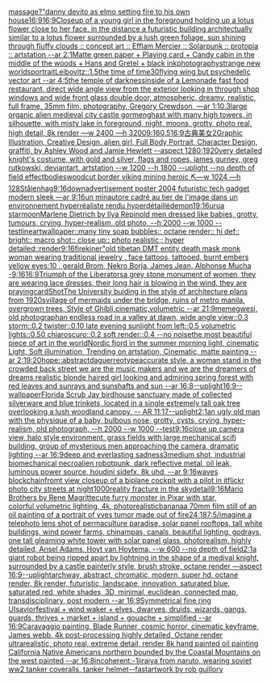 [massage?"](https://www.ebank.nz/aiartgenerator?category=massage%3F%22)[danny devito as elmo setting fire to his own house](https://www.ebank.nz/aiartgenerator?category=danny%2520devito%2520as%2520elmo%2520setting%2520fire%2520to%2520his%2520own%2520house)[16:9](https://www.ebank.nz/aiartgenerator?category=16%3A9)[16:9](https://www.ebank.nz/aiartgenerator?category=16%3A9)[Closeup of a young girl in the foreground holding up a lotus flower close to her face, in the distance a futuristic building architectually similar to a lotus flower surrounded by a lush green foliage, sun shining through fluffy clouds :: concept art :: Efflam Mercier :: Solarpunk :: protopia :: artstation --ar 2:1](https://www.ebank.nz/aiartgenerator?category=Closeup%2520of%2520a%2520young%2520girl%2520in%2520the%2520foreground%2520holding%2520up%2520a%2520lotus%2520flower%2520close%2520to%2520her%2520face%2C%2520in%2520the%2520distance%2520a%2520futuristic%2520building%2520architectually%2520similar%2520to%2520a%2520lotus%2520flower%2520surrounded%2520by%2520a%2520lush%2520green%2520foliage%2C%2520sun%2520shining%2520through%2520fluffy%2520clouds%2520%3A%3A%2520concept%2520art%2520%3A%3A%2520Efflam%2520Mercier%2520%3A%3A%2520Solarpunk%2520%3A%3A%2520protopia%2520%3A%3A%2520artstation%2520--ar%25202%3A1)[Matte green paper + Playing card + Candy cabin in the middle of the woods + Hans and Gretel + black ink](https://www.ebank.nz/aiartgenerator?category=Matte%2520green%2520paper%2520%2B%2520Playing%2520card%2520%2B%2520Candy%2520cabin%2520in%2520the%2520middle%2520of%2520the%2520woods%2520%2B%2520Hans%2520and%2520Gretel%2520%2B%2520black%2520ink)[photography](https://www.ebank.nz/aiartgenerator?category=photography)[strange new worlds](https://www.ebank.nz/aiartgenerator?category=strange%2520new%2520worlds)[portrait](https://www.ebank.nz/aiartgenerator?category=portrait)[Leibovitz::1.5](https://www.ebank.nz/aiartgenerator?category=Leibovitz%3A%3A1.5)[the time of time](https://www.ebank.nz/aiartgenerator?category=the%2520time%2520of%2520time)[30](https://www.ebank.nz/aiartgenerator?category=30)[flying wing but psychedelic vector art --ar 4:5](https://www.ebank.nz/aiartgenerator?category=flying%2520wing%2520but%2520psychedelic%2520vector%2520art%2520--ar%25204%3A5)[the temple of darkness](https://www.ebank.nz/aiartgenerator?category=the%2520temple%2520of%2520darkness)[inside of a Lemonade fast food restaurant, direct wide angle view from the exterior looking in through shop windows and wide front glass double door, atmospheric, dreamy, realistic, full frame, 35mm film, photography, Gregory Crewdson, —ar 1:1](https://www.ebank.nz/aiartgenerator?category=inside%2520of%2520a%2520Lemonade%2520fast%2520food%2520restaurant%2C%2520direct%2520wide%2520angle%2520view%2520from%2520the%2520exterior%2520looking%2520in%2520through%2520shop%2520windows%2520and%2520wide%2520front%2520glass%2520double%2520door%2C%2520atmospheric%2C%2520dreamy%2C%2520realistic%2C%2520full%2520frame%2C%252035mm%2520film%2C%2520photography%2C%2520Gregory%2520Crewdson%2C%2520%E2%80%94ar%25201%3A1)[0.3](https://www.ebank.nz/aiartgenerator?category=0.3)[large organic alien medieval city castle gormenghast with many high towers, in silhouette, with misty lake in foreground, night, moons, grotty, photo real, high detail, 8k render —w 2400 —h 3200](https://www.ebank.nz/aiartgenerator?category=large%2520organic%2520alien%2520medieval%2520city%2520castle%2520gormenghast%2520with%2520many%2520high%2520towers%2C%2520in%2520silhouette%2C%2520with%2520misty%2520lake%2520in%2520foreground%2C%2520night%2C%2520moons%2C%2520grotty%2C%2520photo%2520real%2C%2520high%2520detail%2C%25208k%2520render%2520%E2%80%94w%25202400%2520%E2%80%94h%25203200)[9:16](https://www.ebank.nz/aiartgenerator?category=9%3A16)[0.5](https://www.ebank.nz/aiartgenerator?category=0.5)[16:9](https://www.ebank.nz/aiartgenerator?category=16%3A9)[古典美女](https://www.ebank.nz/aiartgenerator?category=%E5%8F%A4%E5%85%B8%E7%BE%8E%E5%A5%B3)[2](https://www.ebank.nz/aiartgenerator?category=2)[Graphic Illustration, Creative Design, alien girl, Full Body Portrait, Character Design, graffiti, by Ashley Wood and Jamie Hewlett --aspect 1280:1920](https://www.ebank.nz/aiartgenerator?category=Graphic%2520Illustration%2C%2520Creative%2520Design%2C%2520alien%2520girl%2C%2520Full%2520Body%2520Portrait%2C%2520Character%2520Design%2C%2520graffiti%2C%2520by%2520Ashley%2520Wood%2520and%2520Jamie%2520Hewlett%2520--aspect%25201280%3A1920)[very detailed knight's costume, with gold and silver, flags and ropes,  james gurney, greg rutkowski, deviantart, artstation --w 1200 --h 1800 --uplight --no depth of field effect](https://www.ebank.nz/aiartgenerator?category=very%2520detailed%2520knight%27s%2520costume%2C%2520with%2520gold%2520and%2520silver%2C%2520flags%2520and%2520ropes%2C%2520%2520james%2520gurney%2C%2520greg%2520rutkowski%2C%2520deviantart%2C%2520artstation%2520--w%25201200%2520--h%25201800%2520--uplight%2520--no%2520depth%2520of%2520field%2520effect)[bodies](https://www.ebank.nz/aiartgenerator?category=bodies)[woodcut border viking mining heroic ⛏—w 1024 —h 128](https://www.ebank.nz/aiartgenerator?category=woodcut%2520border%2520viking%2520mining%2520heroic%2520%E2%9B%8F%E2%80%94w%25201024%2520%E2%80%94h%2520128)[Stålenhag](https://www.ebank.nz/aiartgenerator?category=St%C3%A5lenhag)[9:16](https://www.ebank.nz/aiartgenerator?category=9%3A16)[down](https://www.ebank.nz/aiartgenerator?category=down)[advertisement poster 2004 futuristic tech gadget modern sleek —ar 9:16](https://www.ebank.nz/aiartgenerator?category=advertisement%2520poster%25202004%2520futuristic%2520tech%2520gadget%2520modern%2520sleek%2520%E2%80%94ar%25209%3A16)[un minautore cadré au tier de l'image dans un environnement hyperréaliste rendu hyperdétaillé](https://www.ebank.nz/aiartgenerator?category=un%2520minautore%2520cadr%C3%A9%2520au%2520tier%2520de%2520l%27image%2520dans%2520un%2520environnement%2520hyperr%C3%A9aliste%2520rendu%2520hyperd%C3%A9taill%C3%A9)[demon](https://www.ebank.nz/aiartgenerator?category=demon)[1](https://www.ebank.nz/aiartgenerator?category=1)[9:16](https://www.ebank.nz/aiartgenerator?category=9%3A16)[urua star](https://www.ebank.nz/aiartgenerator?category=urua%2520star)[moon](https://www.ebank.nz/aiartgenerator?category=moon)[Marlene Dietrich by Ilya Repin](https://www.ebank.nz/aiartgenerator?category=Marlene%2520Dietrich%2520by%2520Ilya%2520Repin)[old men dressed like babies, grotty, tumours, crying, hyper-realism, old photo, --h 2000 --w 1000 --test](https://www.ebank.nz/aiartgenerator?category=old%2520men%2520dressed%2520like%2520babies%2C%2520grotty%2C%2520tumours%2C%2520crying%2C%2520hyper-realism%2C%2520old%2520photo%2C%2520--h%25202000%2520--w%25201000%2520--test)[lineart](https://www.ebank.nz/aiartgenerator?category=lineart)[wallpaper::](https://www.ebank.nz/aiartgenerator?category=wallpaper%3A%3A)[many tiny soap bubbles:: octane render:: hi def:: bright:: macro shot:: close up:: photo realistic;; hyper detailed::](https://www.ebank.nz/aiartgenerator?category=many%2520tiny%2520soap%2520bubbles%3A%3A%2520octane%2520render%3A%3A%2520hi%2520def%3A%3A%2520bright%3A%3A%2520macro%2520shot%3A%3A%2520close%2520up%3A%3A%2520photo%2520realistic%3B%3B%2520hyper%2520detailed%3A%3A)[render](https://www.ebank.nz/aiartgenerator?category=render)[9:16](https://www.ebank.nz/aiartgenerator?category=9%3A16)[fire](https://www.ebank.nz/aiartgenerator?category=fire)[kiner"](https://www.ebank.nz/aiartgenerator?category=kiner%22)[old tibetan DMT entity death mask monk woman wearing traditional jewelry , face tattoos, tattooed, burnt embers yellow eyes:10 , gerald Brom, Nekro Borja, James Jean, Alphonse Mucha -](https://www.ebank.nz/aiartgenerator?category=old%2520tibetan%2520DMT%2520entity%2520death%2520mask%2520monk%2520woman%2520wearing%2520traditional%2520jewelry%2520%2C%2520face%2520tattoos%2C%2520tattooed%2C%2520burnt%2520embers%2520yellow%2520eyes%3A10%2520%2C%2520gerald%2520Brom%2C%2520Nekro%2520Borja%2C%2520James%2520Jean%2C%2520Alphonse%2520Mucha%2520-)[9:16](https://www.ebank.nz/aiartgenerator?category=9%3A16)[16:9](https://www.ebank.nz/aiartgenerator?category=16%3A9)[Triumph of the Liberators](https://www.ebank.nz/aiartgenerator?category=Triumph%2520of%2520the%2520Liberators)[a grey stone monument of women, they are wearing lace dresses, their long hair is blowing in the wind, they are praying](https://www.ebank.nz/aiartgenerator?category=a%2520grey%2520stone%2520monument%2520of%2520women%2C%2520they%2520are%2520wearing%2520lace%2520dresses%2C%2520their%2520long%2520hair%2520is%2520blowing%2520in%2520the%2520wind%2C%2520they%2520are%2520praying)[card](https://www.ebank.nz/aiartgenerator?category=card)[Shot](https://www.ebank.nz/aiartgenerator?category=Shot)[The University buiding in the style of architecture plans from 1920s](https://www.ebank.nz/aiartgenerator?category=The%2520University%2520buiding%2520in%2520the%2520style%2520of%2520architecture%2520plans%2520from%25201920s)[village of mermaids under the bridge, ruins of metro manila, overgrown trees, Style of Ghibli,cinematic,volumetric --ar 21:9](https://www.ebank.nz/aiartgenerator?category=village%2520of%2520mermaids%2520under%2520the%2520bridge%2C%2520ruins%2520of%2520metro%2520manila%2C%2520overgrown%2520trees%2C%2520Style%2520of%2520Ghibli%2Ccinematic%2Cvolumetric%2520--ar%252021%3A9)[memegwesi, old photograph](https://www.ebank.nz/aiartgenerator?category=memegwesi%2C%2520old%2520photograph)[an endless road in a valley at dawn, wide angle view::0.3 storm::0.2 twister::0.10 late evening sunlight from left::0.5 volumetric lights::0.50 chiaroscuro::0.2 soft render::0.4 --no noise](https://www.ebank.nz/aiartgenerator?category=an%2520endless%2520road%2520in%2520a%2520valley%2520at%2520dawn%2C%2520wide%2520angle%2520view%3A%3A0.3%2520storm%3A%3A0.2%2520twister%3A%3A0.10%2520late%2520evening%2520sunlight%2520from%2520left%3A%3A0.5%2520volumetric%2520lights%3A%3A0.50%2520chiaroscuro%3A%3A0.2%2520soft%2520render%3A%3A0.4%2520--no%2520noise)[the most beautiful piece of art in the world](https://www.ebank.nz/aiartgenerator?category=the%2520most%2520beautiful%2520piece%2520of%2520art%2520in%2520the%2520world)[Nordic fjord in the summer morning light, cinematic Light, Soft illumination, Trending on artstation, Cinematic, matte painting --ar 2:1](https://www.ebank.nz/aiartgenerator?category=Nordic%2520fjord%2520in%2520the%2520summer%2520morning%2520light%2C%2520cinematic%2520Light%2C%2520Soft%2520illumination%2C%2520Trending%2520on%2520artstation%2C%2520Cinematic%2C%2520matte%2520painting%2520--ar%25202%3A1)[9:20](https://www.ebank.nz/aiartgenerator?category=9%3A20)[hope::abstract](https://www.ebank.nz/aiartgenerator?category=hope%3A%3Aabstract)[daguerreotype](https://www.ebank.nz/aiartgenerator?category=daguerreotype)[accurate style, a woman stand in the crowded back street we are the music makers and we are the dreamers of dreams realistic blonde haired girl looking and admiring spring forest with red leaves and sunrays and sunshafts and sun --ar 16:8](https://www.ebank.nz/aiartgenerator?category=accurate%2520style%2C%2520a%2520woman%2520stand%2520in%2520the%2520crowded%2520back%2520street%2520we%2520are%2520the%2520music%2520makers%2520and%2520we%2520are%2520the%2520dreamers%2520of%2520dreams%2520realistic%2520blonde%2520haired%2520girl%2520looking%2520and%2520admiring%2520spring%2520forest%2520with%2520red%2520leaves%2520and%2520sunrays%2520and%2520sunshafts%2520and%2520sun%2520--ar%252016%3A8)[--uplight](https://www.ebank.nz/aiartgenerator?category=--uplight)[16:9](https://www.ebank.nz/aiartgenerator?category=16%3A9)[--wallpaper](https://www.ebank.nz/aiartgenerator?category=--wallpaper)[Florida Scrub Jay birdhouse sanctuary made of collected silverware and blue trinkets, located in a single extremely tall oak tree overlooking a lush woodland canopy. -- AR 11:17](https://www.ebank.nz/aiartgenerator?category=Florida%2520Scrub%2520Jay%2520birdhouse%2520sanctuary%2520made%2520of%2520collected%2520silverware%2520and%2520blue%2520trinkets%2C%2520located%2520in%2520a%2520single%2520extremely%2520tall%2520oak%2520tree%2520overlooking%2520a%2520lush%2520woodland%2520canopy.%2520--%2520AR%252011%3A17)[--uplight](https://www.ebank.nz/aiartgenerator?category=--uplight)[2:1](https://www.ebank.nz/aiartgenerator?category=2%3A1)[an ugly old man with the physique of a baby, bulbous nose, grotty, cysts, crying, hyper-realism, old photograph, --h 2000 --w 1000 --test](https://www.ebank.nz/aiartgenerator?category=an%2520ugly%2520old%2520man%2520with%2520the%2520physique%2520of%2520a%2520baby%2C%2520bulbous%2520nose%2C%2520grotty%2C%2520cysts%2C%2520crying%2C%2520hyper-realism%2C%2520old%2520photograph%2C%2520--h%25202000%2520--w%25201000%2520--test)[9:16](https://www.ebank.nz/aiartgenerator?category=9%3A16)[close up camera view, halo style environment, grass fields with large mechanical scifi building, group of mysterious men approaching the camera, dramatic lighting --ar 16:9](https://www.ebank.nz/aiartgenerator?category=close%2520up%2520camera%2520view%2C%2520halo%2520style%2520environment%2C%2520grass%2520fields%2520with%2520large%2520mechanical%2520scifi%2520building%2C%2520group%2520of%2520mysterious%2520men%2520approaching%2520the%2520camera%2C%2520dramatic%2520lighting%2520--ar%252016%3A9)[deep and everlasting sadness](https://www.ebank.nz/aiartgenerator?category=deep%2520and%2520everlasting%2520sadness)[3](https://www.ebank.nz/aiartgenerator?category=3)[medium shot, industrial biomechanical necroalien robotpunk, dark reflective metal, oil leak, luminous power source, houdini sidefx, 8k uhd, --ar 9:16](https://www.ebank.nz/aiartgenerator?category=medium%2520shot%2C%2520industrial%2520biomechanical%2520necroalien%2520robotpunk%2C%2520dark%2520reflective%2520metal%2C%2520oil%2520leak%2C%2520luminous%2520power%2520source%2C%2520houdini%2520sidefx%2C%25208k%2520uhd%2C%2520--ar%25209%3A16)[waves blockchain](https://www.ebank.nz/aiartgenerator?category=waves%2520blockchain)[fromt view closeup of a biplane cockpit with a pilot in it](https://www.ebank.nz/aiartgenerator?category=fromt%2520view%2520closeup%2520of%2520a%2520biplane%2520cockpit%2520with%2520a%2520pilot%2520in%2520it)[flickr photo city streets at night](https://www.ebank.nz/aiartgenerator?category=flickr%2520photo%2520city%2520streets%2520at%2520night)[1000](https://www.ebank.nz/aiartgenerator?category=1000)[reality fracture in the sky](https://www.ebank.nz/aiartgenerator?category=reality%2520fracture%2520in%2520the%2520sky)[detail](https://www.ebank.nz/aiartgenerator?category=detail)[9:16](https://www.ebank.nz/aiartgenerator?category=9%3A16)[Mario Brothers by Rene Magritte](https://www.ebank.nz/aiartgenerator?category=Mario%2520Brothers%2520by%2520Rene%2520Magritte)[cute furry monster in Pixar with star, colorful,volumetric lighting, 4k, photorealistic](https://www.ebank.nz/aiartgenerator?category=cute%2520furry%2520monster%2520in%2520Pixar%2520with%2520star%2C%2520colorful%2Cvolumetric%2520lighting%2C%25204k%2C%2520photorealistic)[banana](https://www.ebank.nz/aiartgenerator?category=banana)[a 70mm film still of an oil painting of a portrait of yves tumor made out of fire](https://www.ebank.nz/aiartgenerator?category=a%252070mm%2520film%2520still%2520of%2520an%2520oil%2520painting%2520of%2520a%2520portrait%2520of%2520yves%2520tumor%2520made%2520out%2520of%2520fire)[24:18](https://www.ebank.nz/aiartgenerator?category=24%3A18)[7:5](https://www.ebank.nz/aiartgenerator?category=7%3A5)[/imagine a telephoto lens shot of permaculture paradise, solar panel rooftops, tall white buildings, wind power farms, chinampas, canals, beautiful lighting, godrays, one tall gleaming white tower with solar panel glass, photorealism, highly detailed, Ansel Adams, Hoyt van Hoytema, --w 600 --no depth of field](https://www.ebank.nz/aiartgenerator?category=/imagine%2520a%2520telephoto%2520lens%2520shot%2520of%2520permaculture%2520paradise%2C%2520solar%2520panel%2520rooftops%2C%2520tall%2520white%2520buildings%2C%2520wind%2520power%2520farms%2C%2520chinampas%2C%2520canals%2C%2520beautiful%2520lighting%2C%2520godrays%2C%2520one%2520tall%2520gleaming%2520white%2520tower%2520with%2520solar%2520panel%2520glass%2C%2520photorealism%2C%2520highly%2520detailed%2C%2520Ansel%2520Adams%2C%2520Hoyt%2520van%2520Hoytema%2C%2520--w%2520600%2520--no%2520depth%2520of%2520field)[2:1](https://www.ebank.nz/aiartgenerator?category=2%3A1)[a giant robot being ripped apart by lightning in the shape of a medival knight, surrounded by a castle painterly style, brush stroke, octane render —aspect 16:9](https://www.ebank.nz/aiartgenerator?category=a%2520giant%2520robot%2520being%2520ripped%2520apart%2520by%2520lightning%2520in%2520the%2520shape%2520of%2520a%2520medival%2520knight%2C%2520surrounded%2520by%2520a%2520castle%2520painterly%2520style%2C%2520brush%2520stroke%2C%2520octane%2520render%2520%E2%80%94aspect%252016%3A9)[--uplight](https://www.ebank.nz/aiartgenerator?category=--uplight)[archway, abstract, chromatic, modern, super hd, octane render, 8k render, futuristic, landscape, innovation, saturated blue, saturated red, white shades, 3D, minimal, euclidean, connected map, transdisciplinary, post modern --ar 16:9](https://www.ebank.nz/aiartgenerator?category=archway%2C%2520abstract%2C%2520chromatic%2C%2520modern%2C%2520super%2520hd%2C%2520octane%2520render%2C%25208k%2520render%2C%2520futuristic%2C%2520landscape%2C%2520innovation%2C%2520saturated%2520blue%2C%2520saturated%2520red%2C%2520white%2520shades%2C%25203D%2C%2520minimal%2C%2520euclidean%2C%2520connected%2520map%2C%2520transdisciplinary%2C%2520post%2520modern%2520--ar%252016%3A9)[Symmetrical fine ring UI](https://www.ebank.nz/aiartgenerator?category=Symmetrical%2520fine%2520ring%2520UI)[savior](https://www.ebank.nz/aiartgenerator?category=savior)[festival + wind waker + elves, dwarves, druids, wizards, gangs, guards, thrives + market + island + gouache + simplified --ar 16:9](https://www.ebank.nz/aiartgenerator?category=festival%2520%2B%2520wind%2520waker%2520%2B%2520elves%2C%2520dwarves%2C%2520druids%2C%2520wizards%2C%2520gangs%2C%2520guards%2C%2520thrives%2520%2B%2520market%2520%2B%2520island%2520%2B%2520gouache%2520%2B%2520simplified%2520--ar%252016%3A9)[Caravaggio painting, Blade Runner, cosmic horror, cinematic keyframe, James webb, 4k post-processing highly detailed, Octane render ultrarealistic, photo real, extreme detail, render 8k hand painted oil painting California Native Americans northern bounded by the Coastal Mountains on the west painted --ar 16:8](https://www.ebank.nz/aiartgenerator?category=Caravaggio%2520painting%2C%2520Blade%2520Runner%2C%2520cosmic%2520horror%2C%2520cinematic%2520keyframe%2C%2520James%2520webb%2C%25204k%2520post-processing%2520highly%2520detailed%2C%2520Octane%2520render%2520ultrarealistic%2C%2520photo%2520real%2C%2520extreme%2520detail%2C%2520render%25208k%2520hand%2520painted%2520oil%2520painting%2520California%2520Native%2520Americans%2520northern%2520bounded%2520by%2520the%2520Coastal%2520Mountains%2520on%2520the%2520west%2520painted%2520--ar%252016%3A8)[incoherent:-1](https://www.ebank.nz/aiartgenerator?category=incoherent%3A-1)[jiraiya from naruto,  wearing soviet ww2 tanker coveralls, tanker helmet](https://www.ebank.nz/aiartgenerator?category=jiraiya%2520from%2520naruto%2C%2520%2520wearing%2520soviet%2520ww2%2520tanker%2520coveralls%2C%2520tanker%2520helmet)[--fast](https://www.ebank.nz/aiartgenerator?category=--fast)[artwork by rob guillory](https://www.ebank.nz/aiartgenerator?category=artwork%2520by%2520rob%2520guillory)